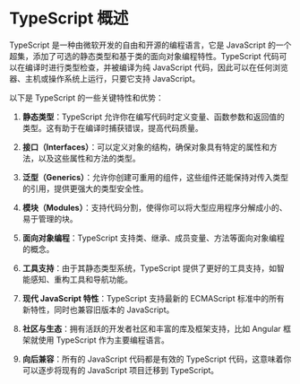 # TypeScript 概述

TypeScript 是一种由微软开发的自由和开源的编程语言，它是 JavaScript 的一个超集，添加了可选的静态类型和基于类的面向对象编程特性。TypeScript 代码可以在编译时进行类型检查，并被编译为纯 JavaScript 代码，因此可以在任何浏览器、主机或操作系统上运行，只要它支持 JavaScript。

以下是 TypeScript 的一些关键特性和优势：

1. **静态类型**：TypeScript 允许你在编写代码时定义变量、函数参数和返回值的类型。这有助于在编译时捕获错误，提高代码质量。

2. **接口（Interfaces）**：可以定义对象的结构，确保对象具有特定的属性和方法，以及这些属性和方法的类型。

3. **泛型（Generics）**：允许你创建可重用的组件，这些组件还能保持对传入类型的引用，提供更强大的类型安全性。

4. **模块（Modules）**：支持代码分割，使得你可以将大型应用程序分解成小的、易于管理的块。

5. **面向对象编程**：TypeScript 支持类、继承、成员变量、方法等面向对象编程的概念。

6. **工具支持**：由于其静态类型系统，TypeScript 提供了更好的工具支持，如智能感知、重构工具和导航功能。

7. **现代 JavaScript 特性**：TypeScript 支持最新的 ECMAScript 标准中的所有新特性，同时也兼容旧版本的 JavaScript。

8. **社区与生态**：拥有活跃的开发者社区和丰富的库及框架支持，比如 Angular 框架就使用 TypeScript 作为主要编程语言。

9. **向后兼容**：所有的 JavaScript 代码都是有效的 TypeScript 代码，这意味着你可以逐步将现有的 JavaScript 项目迁移到 TypeScript。
